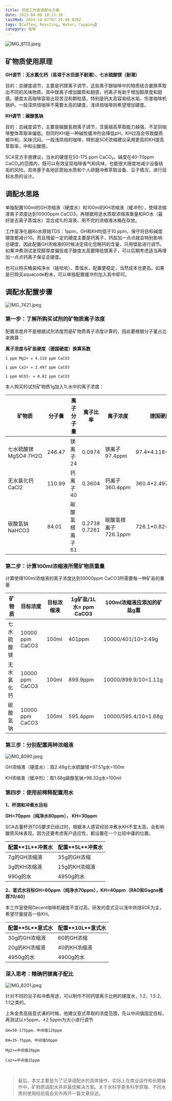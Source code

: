 ```yaml
---
title: 烘焙工作室调配水方案
date: 2023-04-08 18:13:38
lastMod: 2024-10-07T07:29:49.820Z
tags: [Coffee, Roasting, Water, Cupping]
category: 咖啡
---
```


![IMG_8113.jpeg](https://s2.loli.net/2024/10/29/J3fc7Qjg4h5R1aW.jpg)

## 矿物质使用原理

**GH调节：无水氯化钙（易溶于水但是不耐潮）、七水硫酸镁（耐潮）**

目的：总硬度调节，主要是钙镁离子调节，这些离子跟咖啡中的物质结合置换萃取出不同的风味物质。其中镁离子增加酸质和甜感，钙离子有助于增加醇厚度和甜感。硬度太高咖啡容易出现苦涩和颗粒感，特别是钙太高容易结水垢，伤害咖啡机锅炉。一般深烘焙咖啡不需要太高的硬度，浅烘焙咖啡则希望增加硬度。

**KH调节：碳酸氢钠**

目的：总碱度调节，主要是碳酸氢根离子调节，含量越高萃取能力越强，不足则咖啡整体萃取率偏低。但同时KH是一种碱性缓冲剂会降低pH，KH过高会导致酸质被中和，风味沉闷。一般浅烘焙的咖啡，特别是SOE浓缩建议采用更高的KH提高萃取率，中和尖酸感。

SCA官方手册建议，当水的硬度在50-175 ppm CaCO₃，碱度在40-70ppm CaCO₃的范围内，既可以有效呈现咖啡香气和风味，也能很大限度地减少设备结垢的风险。具体基于各地区原始水质和个人研磨冲煮萃取设备、豆子情况，进行目标水质的设计。

## 调配水思路

单独配置100ml的GH浓缩液（硬度水）和100ml的KH浓缩液（缓冲剂），使得浓缩液离子浓度达到10000ppm CaCO3，再根据用途水质取浓缩液重量和RO水（最好是去离子蒸馏水）混合成1L的溶液，用不完的浓缩液冰箱在存放。

工作室净化器Ro水原始TDS：1ppm，GH和KH均低于10 ppm，保守将目标碱度硬度都减计10。而且残留一定的硬度主要是钙离子，钙盐加一点点就会特别影响总硬度，因此配置GH浓缩液的时候决定简化忽略钙的含量，只用镁盐进行调节。如果冲煮测试发现醇厚度偏低或子酸度太高要降低镁离子，可以后期考虑适当再增加一点点钙离子保证总硬度。

也可以购买桶装纯净水（娃哈哈）、蒸馏水，配置更稳定，当然成本也更高。如果是已购买aquacode粉末，可以单独配置缓冲剂加入其中即可。

## 调配水配置步骤

![IMG_7421.jpeg](https://s2.loli.net/2024/10/29/TGCEUs8dgrKDfeW.jpg)

### 第一步：了解所购买试剂的矿物质离子浓度

配置浓度并不是根据试剂浓度而是矿物质离子浓度计算的，因此要根据分子量占比来换算：

**离子浓度与矿盐硬度（德国硬度）换算系数**

`1 ppm Mg2+ = 4.118 ppm CaCO3`

`1 ppm Ca2+ = 2.497 ppm CaCO3`

`1 ppm HCO3- = 0.82 ppm CaCO3`

本人购买的试剂矿物质1g加入1L水中的离子浓度：

| **矿物质**           | **分子量** | **离子分子量** | **离子比率**  | 离子浓度             | **德国硬度** ppm      |
| -------------------- | ---------- | -------------- | ------------- | -------------------- | --------------------- |
| 七水硫酸镁MgSO4·7H2O | 246.47     | 镁离子24       | 0.0974        | 镁离子97.4ppm        | 97.4\*4.118=401ppm    |
| 无水氯化钙 CaCl2     | 110.99     | 钙离子40       | 0.3604        | 钙离子360.4ppm       | 360.4\*2.497=899.9ppm |
| 碳酸氢钠NaHCO3       | 84.01      | 碳酸氢根离子61 | 0.2738 0.7261 | 碳酸氢根离子726.1ppm | 726.1\*0.82=595.4ppm  |

### 第二步：计算100ml浓缩液所需矿物质重量

计算使得100ml浓缩液的离子浓度达到10000ppm CaCO3所需要每一种矿盐的重量

| 矿物质     | 目标浓度        | 目标浓缩液 | 1g矿盐/1L水= ppm CaCO3 | 100ml浓缩液应添加的矿盐g重 |
| ---------- | --------------- | ---------- | ---------------------- | -------------------------- |
| 七水硫酸镁 | 10000 ppm CaCO3 | 100ml      | 401ppm                 | 10000/401/10=2.49g         |
| 无水氯化钙 | 10000 ppm CaCO3 | 100ml      | 899.9ppm               | 10000/899.9/10=1.11g       |
| 碳酸氢钠   | 10000 ppm CaCO3 | 100ml      | 595.4ppm               | 10000/595.4/10=1.68g       |

### 第三步：分别配置两种浓缩液

![IMG_8090.jpeg](https://s2.loli.net/2024/10/29/XxW7CQaOlhBMYv4.jpg)

GH浓缩液（硬度水）：取2.49g七水硫酸镁+97.51g水=100m

KH浓缩液（缓冲剂）：取1.68g碳酸氢钠+98.32g水=100ml

### 第四步：使用前稀释配置用水

**1、杯测和冲煮水目标**

**GH=70ppm（纯净水80ppm）， KH=30ppm**

SCA古董杯测TDS要求已经过时，根据本人感官经验冲煮水KH不宜太高，会影响酸质风味表现。因为还要考虑客户适应性，都设置在一个比较中庸的位置。

| **配置\*\***1L\***\*冲煮水** | **配置\*\***5L\***\*冲煮水** |
| ---------------------------- | ---------------------------- |
| 7g的GH浓缩液                 | 35g的GH浓缩                  |
| 3g的KH浓缩液                 | 15g的KH浓缩液                |
| 990g的水                     | 4950g的水                    |

**2、意式水目标GH=60ppm（纯净水70ppm），KH=40ppm（RAO和Gagne推荐70/40）**

本工作室使用Decent咖啡机硬度不宜过高，研发的意式豆以浅中烘焙SOE为主，希望尽量提高一些KH。

| **配置\*\***5L\***\*意式水** | **配置\*\***10L\***\*意式水** |
| ---------------------------- | ----------------------------- |
| 30g的GH浓缩液                | 60的GH浓缩                    |
| 20g的KH浓缩液                | 40的KH浓缩液                  |
| 4950g的水                    | 4900g的水                     |

### 深入思考：精确钙镁离子配比

![IMG_8201.jpeg](https://s2.loli.net/2024/10/29/2g8pEun9FavMXjW.jpg)

针对不同的豆子和冲煮用途，可以制作不同钙镁离子比例的硬度水，1:2、1.5:2、1:1之类的。

上朱金贵高级意式课的时候，他建议意式萃取的浓度范围，先以中间值固定目标，再测试以±5ppm、±2.5ppm为大小进行调节

`GH=50-175ppm，中间值125ppm`

`KH=35-75ppm，中间值50ppm`

`Mg2+=中间值20ppm`

`Ca2+=中间值15ppm`

<br />

> 最后，本文主要是为了记录调配水的具体操作，实际上在商业运作和长期操作中，矿物质调配水并非最佳解决方案。关于水科学更多科学原理、不同水质的使用经验我会另外再开一篇文章综述。

